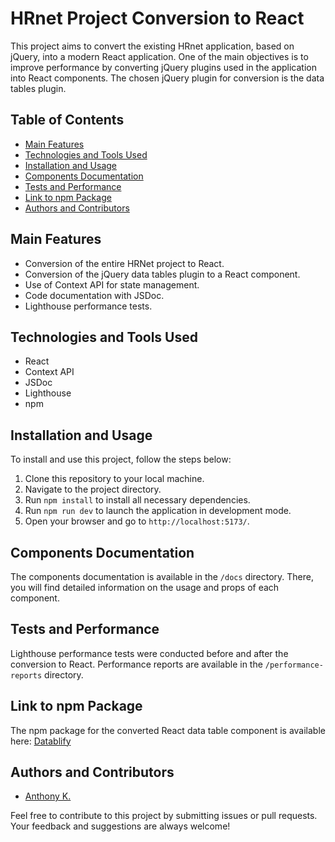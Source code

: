 # HRnet Project Conversion to React

This project aims to convert the existing HRnet application, based on jQuery, into a modern React application. One of the main objectives is to improve performance by converting jQuery plugins used in the application into React components. The chosen jQuery plugin for conversion is the data tables plugin.

## Table of Contents

- [Main Features](#main-features)
- [Technologies and Tools Used](#technologies-and-tools-used)
- [Installation and Usage](#installation-and-usage)
- [Components Documentation](#components-documentation)
- [Tests and Performance](#tests-and-performance)
- [Link to npm Package](#link-to-npm-package)
- [Authors and Contributors](#authors-and-contributors)

## Main Features

- Conversion of the entire HRNet project to React.
- Conversion of the jQuery data tables plugin to a React component.
- Use of Context API for state management.
- Code documentation with JSDoc.
- Lighthouse performance tests.

## Technologies and Tools Used

- React
- Context API
- JSDoc
- Lighthouse
- npm

## Installation and Usage

To install and use this project, follow the steps below:

1. Clone this repository to your local machine.
2. Navigate to the project directory.
3. Run `npm install` to install all necessary dependencies.
4. Run `npm run dev` to launch the application in development mode.
5. Open your browser and go to `http://localhost:5173/`.

## Components Documentation

The components documentation is available in the `/docs` directory. There, you will find detailed information on the usage and props of each component.

## Tests and Performance

Lighthouse performance tests were conducted before and after the conversion to React. Performance reports are available in the `/performance-reports` directory.

## Link to npm Package

The npm package for the converted React data table component is available here: [Datablify](https://www.npmjs.com/package/datablify)

## Authors and Contributors

- [Anthony K.](https://github.com/beyondnaxos)

Feel free to contribute to this project by submitting issues or pull requests. Your feedback and suggestions are always welcome!